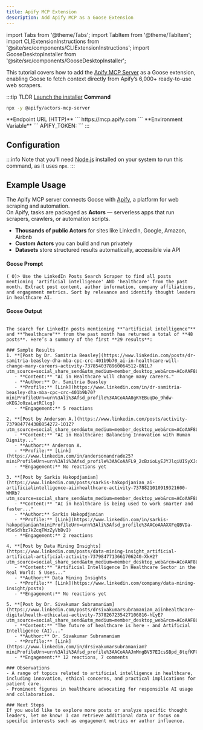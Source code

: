 ```yaml
---
title: Apify MCP Extension
description: Add Apify MCP as a Goose Extension
---
```


import Tabs from '@theme/Tabs';
import TabItem from '@theme/TabItem';
import CLIExtensionInstructions from '@site/src/components/CLIExtensionInstructions';
import GooseDesktopInstaller from '@site/src/components/GooseDesktopInstaller';

This tutorial covers how to add the [Apify MCP Server](https://github.com/apify/apify-mcp-server) as a Goose extension, enabling Goose to fetch context directly from Apify’s 6,000+ ready-to-use web scrapers.

:::tip TLDR
<Tabs groupId="interface">
  <TabItem value="ui" label="Goose Desktop" default>
  [Launch the installer](goose://extension?cmd=npx&arg=-y&arg=%40apify%2Factors-mcp-server&id=apify-mcp&name=Apify20MCP&description=Apify%20MCP&env=APIFY_TOKEN%3DYour%20API%20Key)
  </TabItem>
  <TabItem value="cli" label="Goose CLI">
  **Command**
  ```sh
  npx -y @apify/actors-mcp-server
  ```
  </TabItem>
</Tabs>
  **Endpoint URL (HTTP)**
  ```
    https://mcp.apify.com
  ```
  **Environment Variable**
  ```
  APIFY_TOKEN: <YOUR_API_KEY>
  ```
:::

## Configuration

:::info
Note that you'll need [Node.js](https://nodejs.org/) installed on your system to run this command, as it uses `npx`.
:::

<Tabs groupId="interface">
  <TabItem value="ui" label="Goose Desktop" default>
  <GooseDesktopInstaller
    extensionId="apify-mcp"
    extensionName="Apify MCP"
    description="Apify MCP server to fetch data from 6.000+ ready-to-use web scrapers"
    command="npx"
    args={["-y", "@apify/actors-mcp-server"]}
    envVars={[{ name: "APIFY_TOKEN", label: "Your Apify Token" }]}
    apiKeyLink="https://console.apify.com/settings/integrations"
    apiKeyLinkText="Apify MCP Api Token"
  />
  </TabItem>
  <TabItem value="cli" label="Goose CLI" default>
      <CLIExtensionInstructions
        name="apify-mcp"
        type="http"
        url="https://mcp.apify.com"
        timeout={300}
      />
  </TabItem>
</Tabs>

## Example Usage

The Apify MCP server connects Goose with [Apify](https://apify.com), a platform for web scraping and automation.  
On Apify, tasks are packaged as **Actors** — serverless apps that run scrapers, crawlers, or automation scripts.  

- **Thousands of public Actors** for sites like LinkedIn, Google, Amazon, Airbnb  
- **Custom Actors** you can build and run privately  
- **Datasets** store structured results automatically, accessible via API  

#### Goose Prompt

```
( O)> Use the LinkedIn Posts Search Scraper to find all posts mentioning 'artificial intelligence' AND 'healthcare' from the past month. Extract post content, author information, company affiliations, and engagement metrics. Sort by relevance and identify thought leaders in healthcare AI.
```

#### Goose Output

```

The search for LinkedIn posts mentioning **"artificial intelligence"** and **"healthcare"** from the past month has returned a total of **48 posts**. Here’s a summary of the first **29 results**:

### Sample Results
1. **[Post by Dr. Samitria Beasley](https://www.linkedin.com/posts/dr-samitria-beasley-dha-mba-cpc-crc-401b9b70_ai-in-healthcare-will-change-many-careers-activity-7378540378960064512-8N1L?utm_source=social_share_send&utm_medium=member_desktop_web&rcm=ACoAAF8LBu8BX77nJLnHq2BuG0Oqb7swvZMxG94)**  
   - **Content:** "AI in Healthcare will change many careers."  
   - **Author:** Dr. Samitria Beasley  
   - **Profile:** [Link](https://www.linkedin.com/in/dr-samitria-beasley-dha-mba-cpc-crc-401b9b70?miniProfileUrn=urn%3Ali%3Afsd_profile%3AACoAAA8gKYEBuqDo_9hdw-oKEGJo0zaLatRClcg)  
   - **Engagement:** 5 reactions  

2. **[Post by Anderson A.](https://www.linkedin.com/posts/activity-7379847744380854272-1O1Z?utm_source=social_share_send&utm_medium=member_desktop_web&rcm=ACoAAF8LBu8BX77nJLnHq2BuG0Oqb7swvZMxG94)**  
   - **Content:** "AI in Healthcare: Balancing Innovation with Human Dignity..."  
   - **Author:** Anderson A.  
   - **Profile:** [Link](https://www.linkedin.com/in/andersonandrade25?miniProfileUrn=urn%3Ali%3Afsd_profile%3AACoAAFL9_2cBzioLyEJYJlqiUISyXJdjJQWIhY8)  
   - **Engagement:** No reactions yet  

3. **[Post by Sarkis Hakopdjanian](https://www.linkedin.com/posts/sarkis-hakopdjanian_ai-artificialintelligence-aiinhealthcare-activity-7378821010919321600-WMRb?utm_source=social_share_send&utm_medium=member_desktop_web&rcm=ACoAAF8LBu8BX77nJLnHq2BuG0Oqb7swvZMxG94)**  
   - **Content:** "AI in healthcare is being used to work smarter and faster..."  
   - **Author:** Sarkis Hakopdjanian  
   - **Profile:** [Link](https://www.linkedin.com/in/sarkis-hakopdjanian?miniProfileUrn=urn%3Ali%3Afsd_profile%3AACoAAAXXFqQBVDa-M5oSdYbz7kZcqTWzZyVbBvI)  
   - **Engagement:** 2 reactions  

4. **[Post by Data Mining Insights](https://www.linkedin.com/posts/data-mining-insight_artificial-artificial-artificial-activity-7379847713661706240-XkH2?utm_source=social_share_send&utm_medium=member_desktop_web&rcm=ACoAAF8LBu8BX77nJLnHq2BuG0Oqb7swvZMxG94)**  
   - **Content:** "Artificial Intelligence In Healthcare Sector in the Real World: 5 Uses..."  
   - **Author:** Data Mining Insights  
   - **Profile:** [Link](https://www.linkedin.com/company/data-mining-insight/posts)  
   - **Engagement:** No reactions yet  

5. **[Post by Dr. Sivakumar Subramaniam](https://www.linkedin.com/posts/drsivakumarsubramaniam_aiinhealthcare-digitalhealth-ethicalai-activity-7378267235427106816-hLyE?utm_source=social_share_send&utm_medium=member_desktop_web&rcm=ACoAAF8LBu8BX77nJLnHq2BuG0Oqb7swvZMxG94)**  
   - **Content:** "The future of healthcare is here - and Artificial Intelligence (AI)..."  
   - **Author:** Dr. Sivakumar Subramaniam  
   - **Profile:** [Link](https://www.linkedin.com/in/drsivakumarsubramaniam?miniProfileUrn=urn%3Ali%3Afsd_profile%3AACoAAAJmMngBV57EIcsSBpd_8tqfKFCiBNxrA1A)  
   - **Engagement:** 12 reactions, 7 comments  

### Observations
- A range of topics related to artificial intelligence in healthcare, including innovation, ethical concerns, and practical implications for patient care.
- Prominent figures in healthcare advocating for responsible AI usage and collaboration.
  
### Next Steps
If you would like to explore more posts or analyze specific thought leaders, let me know! I can retrieve additional data or focus on specific interests such as engagement metrics or author influence.

```
